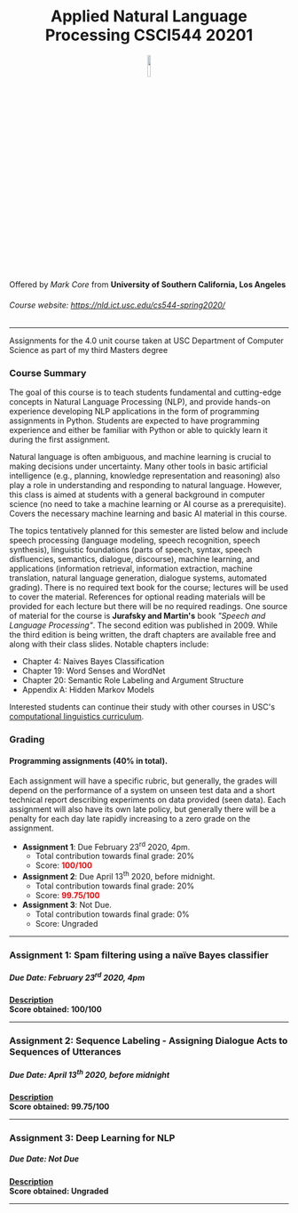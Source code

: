 <div align="center"><h1 align="center">Applied Natural Language Processing CSCI544 20201</h1><img width="10%" src="./usc.jpg" /></div>

Offered by *Mark Core* from **University of Southern California, Los Angeles**
###### Course website: https://nld.ict.usc.edu/cs544-spring2020/
-----

Assignments for the 4.0 unit course taken at USC Department of Computer Science as part of my third Masters degree

### Course Summary
The goal of this course is to teach students fundamental and cutting-edge concepts in Natural Language Processing (NLP), and provide hands-on experience developing NLP applications in the form of programming assignments in Python. Students are expected to have programming experience and either be familiar with Python or able to quickly learn it during the first assignment.

Natural language is often ambiguous, and machine learning is crucial to making decisions under uncertainty. Many other tools in basic artificial intelligence (e.g., planning, knowledge representation and reasoning) also play a role in understanding and responding to natural language. However, this class is aimed at students with a general background in computer science (no need to take a machine learning or AI course as a prerequisite). Covers the necessary machine learning and basic AI material in this course.

The topics tentatively planned for this semester are listed below and include speech processing (language modeling, speech recognition, speech synthesis), linguistic foundations (parts of speech, syntax, speech disfluencies, semantics, dialogue, discourse), machine learning, and applications (information retrieval, information extraction, machine translation, natural language generation, dialogue systems, automated grading). There is no required text book for the course; lectures will be used to cover the material. References for optional reading materials will be provided for each lecture but there will be no required readings. One source of material for the course is **Jurafsky and Martin's** book *"Speech and Language Processing"*. The second edition was published in 2009. While the third edition is being written, the draft chapters are available free and along with their class slides. Notable chapters include:

- Chapter 4: Naives Bayes Classification
- Chapter 19: Word Senses and WordNet
- Chapter 20: Semantic Role Labeling and Argument Structure
- Appendix A: Hidden Markov Models

Interested students can continue their study with other courses in USC's [computational linguistics curriculum](https://cl.usc.edu/courses/).

### Grading
#### Programming assignments (40% in total).

Each assignment will have a specific rubric, but generally, the grades will depend on the performance of a system on unseen test data and a short technical report describing experiments on data provided (seen data). Each assignment will also have its own late policy, but generally there will be a penalty for each day late rapidly increasing to a zero grade on the assignment.

- **Assignment 1**: Due February 23<sup>rd</sup> 2020, 4pm.
	- Total contribution towards final grade: 20%
	- Score: **<span style="color:red;">100/100</span>**
- **Assignment 2**: Due April 13<sup>th</sup> 2020, before midnight.
	- Total contribution towards final grade: 20%
	- Score: **<span style="color:red;">99.75/100</span>**
- **Assignment 3**: Not Due.
	- Total contribution towards final grade: 0%
	- Score: Ungraded


-----
### Assignment 1: Spam filtering using a naïve Bayes classifier
##### Due Date: February 23<sup>rd</sup> 2020, 4pm

**<a href="https://nld.ict.usc.edu/cs544-spring2020/assignment1/CS544-assignment1.pdf">Description <i class="text-primary zoomlink fa fa-file-pdf-o fa-lg"></i><link href="https://stackpath.bootstrapcdn.com/font-awesome/4.7.0/css/font-awesome.min.css" rel="stylesheet" integrity="sha384-wvfXpqpZZVQGK6TAh5PVlGOfQNHSoD2xbE+QkPxCAFlNEevoEH3Sl0sibVcOQVnN" type="text/css" crossorigin="anonymous"/></a>**</br>
**Score obtained: 100/100**

-----
### Assignment 2: Sequence Labeling - Assigning Dialogue Acts to Sequences of Utterances
##### Due Date: April 13<sup>th</sup> 2020, before midnight

**<a href="https://nld.ict.usc.edu/cs544-spring2020/assignment2/CS544-assignment-two.pdf">Description <i class="text-primary zoomlink fa fa-file-pdf-o fa-lg"></i><link href="https://stackpath.bootstrapcdn.com/font-awesome/4.7.0/css/font-awesome.min.css" rel="stylesheet" integrity="sha384-wvfXpqpZZVQGK6TAh5PVlGOfQNHSoD2xbE+QkPxCAFlNEevoEH3Sl0sibVcOQVnN" type="text/css" crossorigin="anonymous"/></a>**</br>
**Score obtained: 99.75/100**

-----
### Assignment 3: Deep Learning for NLP
##### Due Date: Not Due

**<a href="https://nld.ict.usc.edu/cs544-spring2020/CS544_assignment3_ungraded.pdf">Description <i class="text-primary zoomlink fa fa-file-pdf-o fa-lg"></i><link href="https://stackpath.bootstrapcdn.com/font-awesome/4.7.0/css/font-awesome.min.css" rel="stylesheet" integrity="sha384-wvfXpqpZZVQGK6TAh5PVlGOfQNHSoD2xbE+QkPxCAFlNEevoEH3Sl0sibVcOQVnN" type="text/css" crossorigin="anonymous"/></a>**</br>
**Score obtained: Ungraded**

-----
